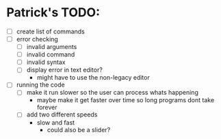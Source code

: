 # Patrick's TODO:
- [ ] create list of commands
- [ ] error checking
    - [ ] invalid arguments
    - [ ] invalid command
    - [ ] invalid syntax
    - [ ] display error in text editor?
        - might have to use the non-legacy editor
- [ ] running the code
    - [ ] make it run slower so the user can process whats happening
        - maybe make it get faster over time so long programs dont take forever
    - [ ] add two different speeds
        - slow and fast
            - could also be a slider?
